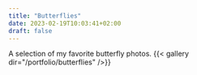 ```yaml
---
title: "Butterflies"
date: 2023-02-19T10:03:41+02:00
draft: false
---
```

A selection of my favorite butterfly photos.
{{< gallery dir="/portfolio/butterflies" />}}
